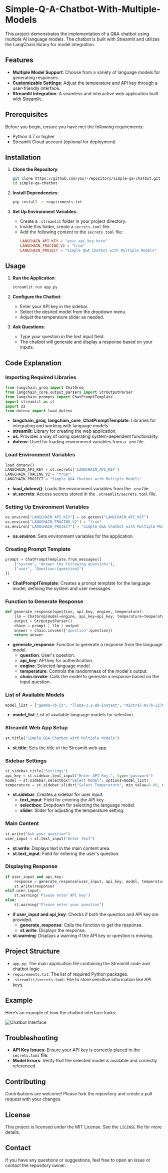 # Simple-Q-A-Chatbot-With-Multiple-Models

This project demonstrates the implementation of a Q&A chatbot using multiple AI language models. The chatbot is built with Streamlit and utilizes the LangChain library for model integration.

## Features
- **Multiple Model Support**: Choose from a variety of language models for generating responses.
- **Customizable Settings**: Adjust the temperature and API key through a user-friendly interface.
- **Streamlit Integration**: A seamless and interactive web application built with Streamlit.

## Prerequisites

Before you begin, ensure you have met the following requirements:
- Python 3.7 or higher
- Streamlit Cloud account (optional for deployment)

## Installation

1. **Clone the Repository**:
   ```bash
   git clone https://github.com/your-repository/simple-qa-chatbot.git
   cd simple-qa-chatbot
   ```

2. **Install Dependencies**:
   ```bash
   pip install -r requirements.txt
   ```

3. **Set Up Environment Variables**:
   - Create a `.streamlit` folder in your project directory.
   - Inside this folder, create a `secrets.toml` file.
   - Add the following content to the `secrets.toml` file:
     ```toml
     LANGCHAIN_API_KEY = "your_api_key_here"
     LANGCHAIN_TRACING_V2 = "true"
     LANGCHAIN_PROJECT = "Simple Q&A Chatbot with Multiple Models"
     ```

## Usage

1. **Run the Application**:
   ```bash
   streamlit run app.py
   ```

2. **Configure the Chatbot**:
   - Enter your API key in the sidebar.
   - Select the desired model from the dropdown menu.
   - Adjust the temperature slider as needed.

3. **Ask Questions**:
   - Type your question in the text input field.
   - The chatbot will generate and display a response based on your inputs.

## Code Explanation

### Importing Required Libraries

```python
from langchain_groq import ChatGroq
from langchain_core.output_parsers import StrOutputParser
from langchain.prompts import ChatPromptTemplate
import streamlit as st
import os
from dotenv import load_dotenv
```
- **langchain_groq**, **langchain_core**, **ChatPromptTemplate**: Libraries for integrating and working with language models.
- **streamlit**: Library for creating the web application.
- **os**: Provides a way of using operating system-dependent functionality.
- **dotenv**: Used for loading environment variables from a `.env` file.

### Load Environment Variables

```python
load_dotenv()
LANGCHAIN_API_KEY = st.secrets['LANGCHAIN_API_KEY']
LANGCHAIN_TRACING_V2 = "true"
LANGCHAIN_PROJECT = "Simple Q&A Chatbot with Multiple Models"
```
- **load_dotenv()**: Loads the environment variables from the `.env` file.
- **st.secrets**: Access secrets stored in the `.streamlit/secrets.toml` file.

### Setting Up Environment Variables

```python
os.environ["LANGCHAIN_API_KEY"] = os.getenv("LANGCHAIN_API_KEY")
os.environ["LANGCHAIN_TRACING_V2"] = "true"
os.environ["LANGCHAIN_PROJECT"] = "Simple Q&A Chatbot with Multiple Models"
```
- **os.environ**: Sets environment variables for the application.

### Creating Prompt Template

```python
prompt = ChatPromptTemplate.from_messages([
    ("system", "Answer the following questions"),
    ("user", "Question:{question}")
])
```
- **ChatPromptTemplate**: Creates a prompt template for the language model, defining the system and user messages.

### Function to Generate Response

```python
def generate_response(question, api_key, engine, temperature):
    llm = ChatGroq(model=engine, api_key=api_key, temperature=temperature)
    output = StrOutputParser()
    chain = prompt | llm | output
    answer = chain.invoke({"question":question})
    return answer
```
- **generate_response**: Function to generate a response from the language model.
  - **question**: User's question.
  - **api_key**: API key for authentication.
  - **engine**: Selected language model.
  - **temperature**: Controls the randomness of the model's output.
  - **chain.invoke**: Calls the model to generate a response based on the input question.

### List of Available Models

```python
model_list = ["gemma-7b-it", "llama-3.1-8b-instant", "mixtral-8x7b-32768", "whisper-large-v3-turbo"]
```
- **model_list**: List of available language models for selection.

### Streamlit Web App Setup

```python
st.title("Simple Q&A Chatbot with Multiple Models")
```
- **st.title**: Sets the title of the Streamlit web app.

### Sidebar Settings

```python
st.sidebar.title("Settings")
api_key = st.sidebar.text_input("Enter API Key:", type='password')
model = st.sidebar.selectbox("Select Model", options=model_list)
temperature = st.sidebar.slider("Select Temperature", min_value=0.00, max_value=1.00, step=0.01)
```
- **st.sidebar**: Creates a sidebar for user input.
  - **text_input**: Field for entering the API key.
  - **selectbox**: Dropdown for selecting the language model.
  - **slider**: Slider for adjusting the temperature setting.

### Main Content

```python
st.write("Ask your question")
user_input = st.text_input("Enter Text")
```
- **st.write**: Displays text in the main content area.
- **st.text_input**: Field for entering the user's question.

### Displaying Response

```python
if user_input and api_key:
    response = generate_response(user_input, api_key, model, temperature)
    st.write(response)
elif user_input:
    st.warning('Please enter API key')
else:
    st.warning("Please enter your question")
```
- **if user_input and api_key**: Checks if both the question and API key are provided.
  - **generate_response**: Calls the function to get the response.
  - **st.write**: Displays the response.
- **st.warning**: Displays a warning if the API key or question is missing.

## Project Structure

- `app.py`: The main application file containing the Streamlit code and chatbot logic.
- `requirements.txt`: The list of required Python packages.
- `.streamlit/secrets.toml`: File to store sensitive information like API keys.

## Example

Here’s an example of how the chatbot interface looks:

![Chatbot Interface](screenshot.png)

## Troubleshooting

- **API Key Issues**: Ensure your API key is correctly placed in the `secrets.toml` file.
- **Model Errors**: Verify that the selected model is available and correctly referenced.

## Contributing

Contributions are welcome! Please fork the repository and create a pull request with your changes.

## License

This project is licensed under the MIT License. See the `LICENSE` file for more details.

## Contact

If you have any questions or suggestions, feel free to open an issue or contact the repository owner.

